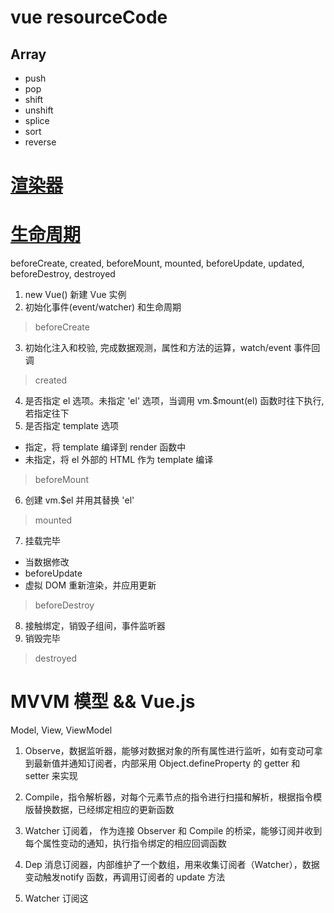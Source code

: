 # vue resourceCode
## Array
- push
- pop
- shift
- unshift
- splice
- sort
- reverse

# [渲染器](http://hcysun.me/vue-design/zh/essence-of-comp.html)

# [生命周期](https://cn.vuejs.org/v2/guide/instance.html#%E5%AE%9E%E4%BE%8B%E7%94%9F%E5%91%BD%E5%91%A8%E6%9C%9F%E9%92%A9%E5%AD%90)
beforeCreate, created, beforeMount, mounted, beforeUpdate, updated, beforeDestroy, destroyed
1. new Vue() 新建 Vue 实例
2. 初始化事件(event/watcher) 和生命周期
> beforeCreate
3. 初始化注入和校验, 完成数据观测，属性和方法的运算，watch/event 事件回调
> created
4. 是否指定 el 选项。未指定 'el' 选项，当调用 vm.$mount(el) 函数时往下执行, 若指定往下
5. 是否指定 template 选项
  - 指定，将 template 编译到 render 函数中
  - 未指定，将 el 外部的 HTML 作为 template 编译
> beforeMount
6. 创建 vm.$el 并用其替换 'el'
> mounted
7. 挂载完毕
  - 当数据修改
  - beforeUpdate
  - 虚拟 DOM 重新渲染，并应用更新
> beforeDestroy
8. 接触绑定，销毁子组间，事件监听器
9. 销毁完毕
> destroyed

# MVVM 模型 && Vue.js
Model, View, ViewModel
1. Observe，数据监听器，能够对数据对象的所有属性进行监听，如有变动可拿到最新值并通知订阅者，内部采用 Object.defineProperty 的 getter 和 setter 来实现

2. Compile，指令解析器，对每个元素节点的指令进行扫描和解析，根据指令模版替换数据，已经绑定相应的更新函数

3. Watcher 订阅着， 作为连接 Observer 和 Compile 的桥梁，能够订阅并收到每个属性变动的通知，执行指令绑定的相应回调函数

4. Dep 消息订阅器，内部维护了一个数组，用来收集订阅者（Watcher），数据变动触发notify 函数，再调用订阅者的 update
方法
3. Watcher 订阅这

